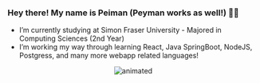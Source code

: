 ### Hey there! My name is Peiman (Peyman works as well!) 👨‍💻

-  I’m currently studying at Simon Fraser University - Majored in Computing Sciences (2nd Year)
-  I’m working my way through learning React, Java SpringBoot, NodeJS, Postgress, and many more webapp related languages!

<p align="center">
    <img src="https://steamuserimages-a.akamaihd.net/ugc/860610312554032555/487E65FCC15C60E817F901A747D323B25AB584A1/?imw=5000&imh=5000&ima=fit&impolicy=Letterbox&imcolor=%23000000&letterbox=false" alt="animated" />

</p>




